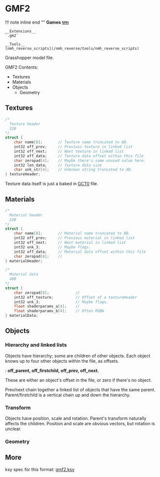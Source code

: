 # GMF2

!!! note inline end ""
    __Games__
    [`NMH`](/nmh_reverse/games/NMH)
    
    __Extensions__
    `.gm2`

    __Tools__  
    [nmh_reverse_scripts](/nmh_reverse/tools/nmh_reverse_scripts)

Grasshopper model file.

GMF2 Contents:

- Textures
- Materials
- Objects
    - Geometry

## Textures
```cpp
/*
  Texture header
  32B
*/
struct {
    char name[8];       // Texture name truncated to 8B.
    int32 off_prev;     // Previous texture in linked list
    int32 off_next;     // Next texture in linked list
    int32 off_data;     // Texture data offset within this file
    char zeropad[4];    // Maybe there's some unused value here.
    int32 len_data;     // Texture data size
    char unk_str[4];    // Unknown string truncated to 4B.
} textureHeader;
```

Texture data itself is just a baked in [GCT0](/nmh_reverse/formats/gct0) file.

## Materials
```cpp
/*
  Material header
  32B
*/
struct {
    char name[8];       // Material name truncated to 8B.
    int32 off_prev;     // Previous material in linked list
    int32 off_next;     // Next material in linked list
    int32 unk_3;        // Maybe flags.
    int32 off_data;     // Material data offset within this file
    char zeropad[8];    // 
} materialHeader;
```

```cpp
/*
  Material data
  48B
*/
struct {
    char zeropad[8];            //
    int32 off_texture;          // Offset of a textureHeader
    int32 unk_3;                // Maybe flags.
    float shaderparams_a[4];    //
    float shaderparams_b[4];    // Often RGBA
} materialData;
```


## Objects
### Hierarchy and linked lists

Objects have hierarchy; some are children of other objects.
Each object knows up to four other objects within the file, as offsets.

:   **off_parent, off_firstchild, off_prev, off_next.**

These are either an object's offset in the file, or zero if there's no object.

Prev/next chain together a linked list of objects that have the same parent. Parent/firstchild is a vertical chain up and down the hierarchy.

### Transform
Objects have position, scale and rotation. Parent's transform naturally affects the children. Position and scale are obvious vectors, but rotation is unclear.

### Geometry


## More

ksy spec for this format: [gmf2.ksy](https://github.com/sevonj/nmh_reverse/blob/master/lib/kaitai_defs/gmf2.ksy)